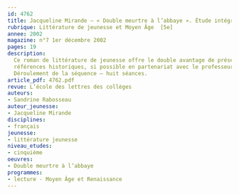 ```yaml
---
id: 4762
title: Jacqueline Mirande – « Double meurtre à l’abbaye ». Étude intégrale (séquence)
rubrique: Littérature de jeunesse et Moyen Âge  [5e]
annee: 2002
magazine: n°7 1er décembre 2002
pages: 19
description: 
  Ce roman de littérature de jeunesse offre le double avantage de présenter une intrigue captivante et un arrière-plan historique tout aussi intéressant. À la fin du XIIe siècle, un pèlerin de Saint-Jacques-de-Compostelle est retrouvé assassiné dans l’enceinte de l’abbaye de Hautefage. Dès lors,  l’enquête démarre et bon nombre de personnes apparaissent suspectes. L’objectif de cette séquence est de faire repérer les principales caractéristiques du roman policier, mais aussi d’expliciter certaines
  références historiques, si possible en partenariat avec le professeur d’histoire. Ainsi, on pourra préciser l’entrecroisement des formes de discours, et les liens entre le narratif et le descriptif, comme il est recommandé de le faire en cinquième. Bien évidemment, une place assez importante sera réservée aux outils de la langue, en lien avec l’analyse du style de l’auteur. Les savoir-faire dégagés au cours de cette étude seront réinvestis dans un exercice d’écriture qui servira d’évaluation. Des activités diverses comme des travaux de recherche au CDI se grefferont sur l’étude de l’œuvre.
  Déroulement de la séquence – huit séances.
article_pdf: 4762.pdf
revue: L’école des lettres des collèges
auteurs:
- Sandrine Rabosseau
auteur_jeunesse:
- Jacqueline Mirande
disciplines:
- français
jeunesse:
- littérature jeunesse
niveau_etudes:
- cinquième
oeuvres:
- Double meurtre à l’abbaye
programmes:
- lecture - Moyen Âge et Renaissance
---
```

